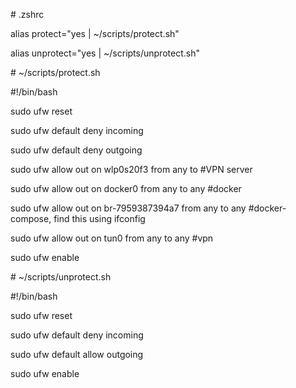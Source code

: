   

\# .zshrc

alias protect="yes | ~/scripts/protect.sh"

alias unprotect="yes | ~/scripts/unprotect.sh"

\# ~/scripts/protect.sh

#!/bin/bash

sudo ufw reset

sudo ufw default deny incoming

sudo ufw default deny outgoing

sudo ufw allow out on wlp0s20f3 from any to #VPN server

sudo ufw allow out on docker0 from any to any #docker

sudo ufw allow out on br-7959387394a7 from any to any #docker-compose, find this using ifconfig

sudo ufw allow out on tun0 from any to any #vpn

sudo ufw enable

\# ~/scripts/unprotect.sh

#!/bin/bash

sudo ufw reset

sudo ufw default deny incoming

sudo ufw default allow outgoing

sudo ufw enable